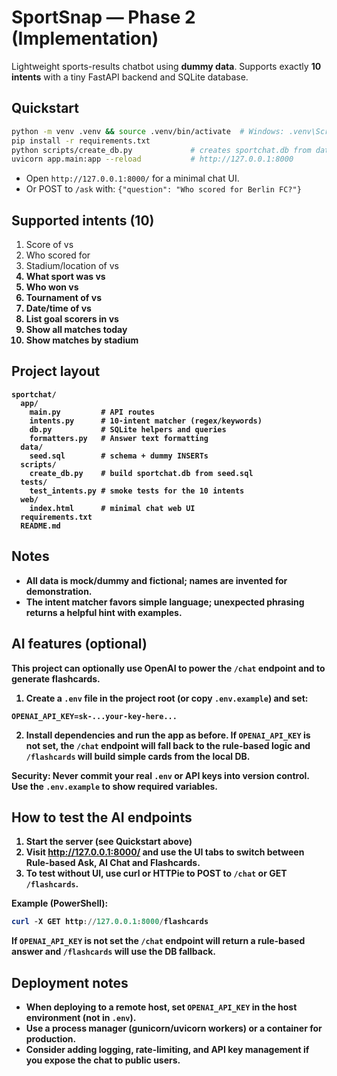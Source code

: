 # SportSnap — Phase 2 (Implementation)

Lightweight sports-results chatbot using **dummy data**. Supports exactly **10 intents** with a tiny FastAPI backend and SQLite database.

## Quickstart

```bash
python -m venv .venv && source .venv/bin/activate  # Windows: .venv\Scripts\activate
pip install -r requirements.txt
python scripts/create_db.py             # creates sportchat.db from data/seed.sql
uvicorn app.main:app --reload           # http://127.0.0.1:8000
```

- Open `http://127.0.0.1:8000/` for a minimal chat UI.
- Or POST to `/ask` with: `{"question": "Who scored for Berlin FC?"}`

## Supported intents (10)
1. Score of <Team A> vs <Team B>
2. Who scored for <Team>
3. Stadium/location of <A> vs <B>
4. What sport was <A> vs <B>
5. Who won <A> vs <B>
6. Tournament of <A> vs <B>
7. Date/time of <A> vs <B>
8. List goal scorers in <A> vs <B>
9. Show all matches today
10. Show matches by stadium <Name>

## Project layout
```
sportchat/
  app/
    main.py         # API routes
    intents.py      # 10-intent matcher (regex/keywords)
    db.py           # SQLite helpers and queries
    formatters.py   # Answer text formatting
  data/
    seed.sql        # schema + dummy INSERTs
  scripts/
    create_db.py    # build sportchat.db from seed.sql
  tests/
    test_intents.py # smoke tests for the 10 intents
  web/
    index.html      # minimal chat web UI
  requirements.txt
  README.md
```

## Notes
- All data is **mock/dummy** and fictional; names are invented for demonstration.
- The intent matcher favors simple language; unexpected phrasing returns a helpful hint with examples.

## AI features (optional)

This project can optionally use OpenAI to power the `/chat` endpoint and to generate flashcards.

1. Create a `.env` file in the project root (or copy `.env.example`) and set:

```
OPENAI_API_KEY=sk-...your-key-here...
```

2. Install dependencies and run the app as before. If `OPENAI_API_KEY` is not set, the `/chat` endpoint will fall back to the rule-based logic and `/flashcards` will build simple cards from the local DB.

Security: Never commit your real `.env` or API keys into version control. Use the `.env.example` to show required variables.

## How to test the AI endpoints

1. Start the server (see Quickstart above)
2. Visit http://127.0.0.1:8000/ and use the UI tabs to switch between Rule-based Ask, AI Chat and Flashcards.
3. To test without UI, use curl or HTTPie to POST to `/chat` or GET `/flashcards`.

Example (PowerShell):

```powershell
curl -X GET http://127.0.0.1:8000/flashcards
```

If `OPENAI_API_KEY` is not set the `/chat` endpoint will return a rule-based answer and `/flashcards` will use the DB fallback.

## Deployment notes

- When deploying to a remote host, set `OPENAI_API_KEY` in the host environment (not in `.env`).
- Use a process manager (gunicorn/uvicorn workers) or a container for production.
- Consider adding logging, rate-limiting, and API key management if you expose the chat to public users.

